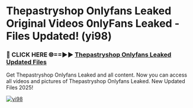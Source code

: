 # Thepastryshop Onlyfans Leaked Original Videos 0nlyFans Leaked - Files Updated! (yi98)

<h3>🔴 CLICK HERE 🌐==►► <a href="https://tinyurl.com/x26r9saj" rel="nofollow">Thepastryshop Onlyfans Leaked Updated Files</a></h3>

Get Thepastryshop Onlyfans Leaked and all content. Now you can access all videos and pictures of Thepastryshop Onlyfans Leaked. New Updated Files 2025!

[![yi98](https://i.imgur.com/LkgZPqh.gif)](https://tinyurl.com/x26r9saj)
